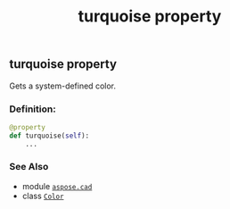 ﻿---
title: turquoise property
second_title: Aspose.CAD for Python via .NET API References
description: 
type: docs
weight: 1570
url: /python-net/aspose.cad/color/turquoise/
is_root: false
---

## turquoise property


Gets a system-defined color.
### Definition:
```python
@property
def turquoise(self):
    ...
```

### See Also
* module [`aspose.cad`](../../)
* class [`Color`](/cad/python-net/aspose.cad/color)
